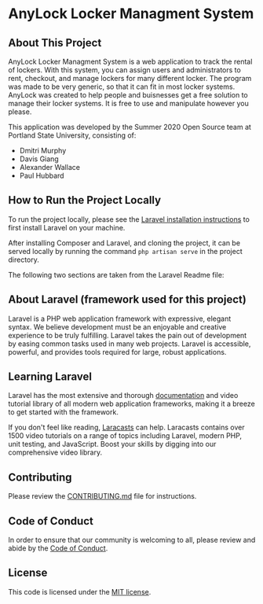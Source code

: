 # AnyLock Locker Managment System

## About This Project
 
AnyLock Locker Managment System is a web application to track the rental of lockers. With this system, you can assign users and administrators to rent, checkout, and manage lockers for many different locker. The program was made to be very generic, so that it can fit in most locker systems. AnyLock was created to help people and buisnesses get a free solution to manage their locker systems. It is free to use and manipulate however you please. 
 

This application was developed by the Summer 2020 Open Source team at Portland State University, consisting of: 

- Dmitri Murphy 
- Davis Giang 
- Alexander Wallace 
- Paul Hubbard 

## How to Run the Project Locally

To run the project locally, please see the [Laravel installation instructions](https://laravel.com/docs/7.x/installation) to first install Laravel on your machine.

After installing Composer and Laravel, and cloning the project, it can be served locally by running the command `php artisan serve` in the project directory.  

The following two sections are taken from the Laravel Readme file: 

## About Laravel (framework used for this project)

Laravel is a PHP web application framework with expressive, elegant syntax. 
We believe development must be an enjoyable and creative experience to be truly fulfilling. 
Laravel takes the pain out of development by easing common tasks used in many web projects. 
Laravel is accessible, powerful, and provides tools required for large, robust applications.


## Learning Laravel

Laravel has the most extensive and thorough [documentation](https://laravel.com/docs) and video tutorial library of all modern web application frameworks, making it a breeze to get started with the framework.

If you don't feel like reading, [Laracasts](https://laracasts.com) can help. Laracasts contains over 1500 video tutorials on a range of topics including Laravel, modern PHP, unit testing, and JavaScript. Boost your skills by digging into our comprehensive video library.


## Contributing

Please review the [CONTRIBUTING.md](https://github.com/Dmitri-2/AnyLock-LS/blob/master/CONTRIBUTING.md) file for instructions. 

## Code of Conduct

In order to ensure that our community is welcoming to all, please review and abide by the [Code of Conduct](https://github.com/Dmitri-2/AnyLock-LS/blob/master/CODE_OF_CONDUCT.md).


## License

This code is licensed under the [MIT license](https://opensource.org/licenses/MIT).
